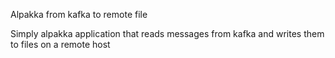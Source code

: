 Alpakka from kafka to remote file

Simply alpakka application that reads messages from kafka and writes them to files on a remote host
